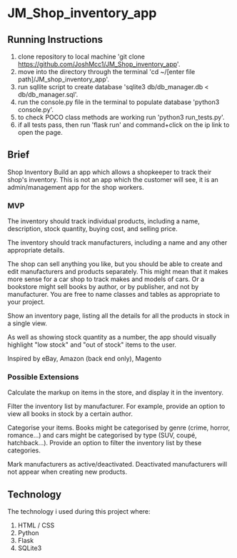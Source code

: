 # JM_Shop_inventory_app

## Running Instructions

1. clone repository to local machine 'git clone https://github.com/JoshMcc1/JM_Shop_inventory_app'.
2. move into the directory through the terminal 'cd ~/[enter file path]/JM_shop_inventory_app'.
3. run sqllite script to create database 'sqlite3 db/db_manager.db < db/db_manager.sql'.
4. run the console.py file in the terminal to populate database 'python3 console.py'.
5. to check POCO class methods are working run 'python3 run_tests.py'.
6. if all tests pass, then run 'flask run' and command+click on the ip link to open the page.

## Brief
Shop Inventory
Build an app which allows a shopkeeper to track their shop's inventory. This is not an app which the customer will see, it is an admin/management app for the shop workers.

### MVP
The inventory should track individual products, including a name, description, stock quantity, buying cost, and selling price.

The inventory should track manufacturers, including a name and any other appropriate details.

The shop can sell anything you like, but you should be able to create and edit manufacturers and products separately.
This might mean that it makes more sense for a car shop to track makes and models of cars. Or a bookstore might sell books by author, or by publisher, and not by manufacturer. You are free to name classes and tables as appropriate to your project.

Show an inventory page, listing all the details for all the products in stock in a single view.

As well as showing stock quantity as a number, the app should visually highlight "low stock" and "out of stock" items to the user.

Inspired by
eBay, Amazon (back end only), Magento

### Possible Extensions

Calculate the markup on items in the store, and display it in the inventory.

Filter the inventory list by manufacturer. For example, provide an option to view all books in stock by a certain author.

Categorise your items. Books might be categorised by genre (crime, horror, romance...) and cars might be categorised by type (SUV, coupé, hatchback...). Provide an option to filter the inventory list by these categories.

Mark manufacturers as active/deactivated. Deactivated manufacturers will not appear when creating new products.

## Technology
The technology i used during this project where:

1. HTML / CSS
2. Python
3. Flask
4. SQLite3
